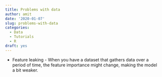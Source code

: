 ```yaml
---
title: Problems with data
author: amit
date: '2020-01-07'
slug: problems-with-data
categories:
  - Data
  - Tutorials
  - R
draft: yes
---
```


- Feature leaking - When you have a dataset that gathers data over a period of time, the feature importance might change, making the model a bit weaker.